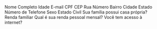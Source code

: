 Nome Completo
Idade
E-mail
CPF
CEP
Rua
Número
Bairro
Cidade
Estado
Número de Telefone
Sexo
Estado Civil
Sua família possui casa própria?
Renda familiar
Qual é sua renda pessoal mensal?
Você tem acesso à internet?